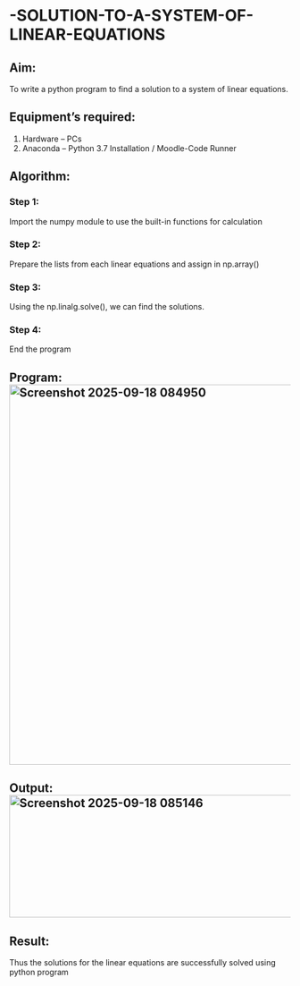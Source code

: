 # -SOLUTION-TO-A-SYSTEM-OF-LINEAR-EQUATIONS
## Aim:
To write a python program to find a solution to a system of linear equations.
## Equipment’s required:
1. 	Hardware – PCs
2. 	Anaconda – Python 3.7 Installation / Moodle-Code Runner
## Algorithm:
### Step 1: 
Import the numpy module to use the built-in functions for calculation
### Step 2: 
Prepare the lists from each linear equations and assign in np.array()
### Step 3: 
Using the np.linalg.solve(), we can find the solutions.
### Step 4: 
End the program
## Program:<img width="1219" height="680" alt="Screenshot 2025-09-18 084950" src="https://github.com/user-attachments/assets/6be0d99b-6826-4082-8590-c0b283f97b29" />



## Output:<img width="1338" height="219" alt="Screenshot 2025-09-18 085146" src="https://github.com/user-attachments/assets/03820bb5-6b0a-41c1-b117-46b3ae0c8b2c" />

## Result: 
Thus the solutions for the linear equations are successfully solved using python program

